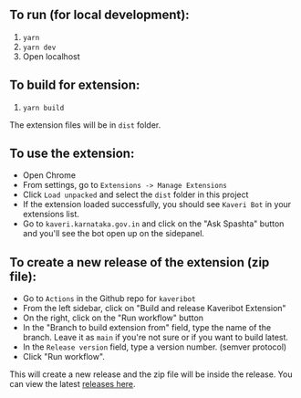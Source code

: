 ## To run (for local development):

1. `yarn`
2. `yarn dev`
3. Open localhost

## To build for extension:

1. `yarn build`

The extension files will be in `dist` folder.

## To use the extension:

- Open Chrome
- From settings, go to `Extensions -> Manage Extensions`
- Click `Load unpacked` and select the `dist` folder in this project
- If the extension loaded successfully, you should see `Kaveri Bot` in your extensions list.
- Go to `kaveri.karnataka.gov.in` and click on the "Ask Spashta" button and you'll see the bot open up on the sidepanel.

## To create a new release of the extension (zip file):

- Go to `Actions` in the Github repo for `kaveribot`
- From the left sidebar, click on "Build and release Kaveribot Extension"
- On the right, click on the "Run workflow" button
- In the "Branch to build extension from" field, type the name of the branch. Leave it as `main` if you're not sure or if you want to build latest.
- In the `Release version` field, type a version number. (semver protocol)
- Click "Run workflow".

This will create a new release and the zip file will be inside the release. You can view the latest [releases here](https://github.com/zen-citizen/kaveribot/releases).